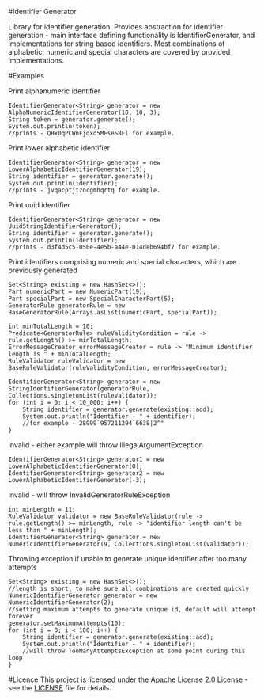 #Identifier Generator

Library for identifier generation.
Provides abstraction for identifier generation - main interface defining functionality is IdentifierGenerator, and implementations for string based identifiers.
Most combinations of alphabetic, numeric and special characters are covered by provided implementations.

#Examples

Print alphanumeric identifier
```
IdentifierGenerator<String> generator = new AlphaNumericIdentifierGenerator(10, 10, 3);
String token = generator.generate();
System.out.println(token);
//prints - QHx0qPCWnFjdxd5MFseS8Fl for example.
```

Print lower alphabetic identifier
```
IdentifierGenerator<String> generator = new LowerAlphabeticIdentifierGenerator(19);
String identifier = generator.generate();
System.out.println(identifier);
//prints - jvqacptjtzocgmhqrtq for example.
```

Print uuid identifier
```
IdentifierGenerator<String> generator = new UuidStringIdentifierGenerator();
String identifier = generator.generate();
System.out.println(identifier);
//prints - d3f4d5c5-050e-4e5b-a44e-014deb694bf7 for example.
```

Print identifiers comprising numeric and special characters, which are previously generated
```
Set<String> existing = new HashSet<>();
Part numericPart = new NumericPart(19);
Part specialPart = new SpecialCharacterPart(5);
GeneratorRule generatorRule = new BaseGeneratorRule(Arrays.asList(numericPart, specialPart));

int minTotalLength = 10;
Predicate<GeneratorRule> ruleValidityCondition = rule -> rule.getLength() >= minTotalLength;
ErrorMessageCreator errorMessageCreator = rule -> "Minimum identifier length is " + minTotalLength;
RuleValidator ruleValidator = new BaseRuleValidator(ruleValidityCondition, errorMessageCreator);

IdentifierGenerator<String> generator = new StringIdentifierGenerator(generatorRule, Collections.singletonList(ruleValidator));
for (int i = 0; i < 10_000; i++) {
    String identifier = generator.generate(existing::add);
    System.out.println("Identifier - " + identifier);
    //for example - 28999`957211294`6638|2^"
}
```

Invalid - either example will throw IllegalArgumentException
```
IdentifierGenerator<String> generator1 = new LowerAlphabeticIdentifierGenerator(0);
IdentifierGenerator<String> generator2 = new LowerAlphabeticIdentifierGenerator(-3);
```

Invalid - will throw InvalidGeneratorRuleException
```
int minLength = 11;
RuleValidator validator = new BaseRuleValidator(rule -> rule.getLength() >= minLength, rule -> "identifier length can't be less than " + minLength);
IdentifierGenerator<String> generator = new NumericIdentifierGenerator(9, Collections.singletonList(validator));
```

Throwing exception if unable to generate unique identifier after too many attempts
```
Set<String> existing = new HashSet<>();
//length is short, to make sure all combinations are created quickly
NumericIdentifierGenerator generator = new NumericIdentifierGenerator(2);
//setting maximum attempts to generate unique id, default will attempt forever
generator.setMaximumAttempts(10);
for (int i = 0; i < 100; i++) {
    String identifier = generator.generate(existing::add);
    System.out.println("Identifier - " + identifier);
    //will throw TooManyAttemptsException at some point during this loop
}
```

#Licence
This project is licensed under the Apache License 2.0 License - see the [LICENSE](LICENSE.txt) file for details.